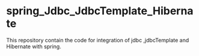 # spring_Jdbc_JdbcTemplate_Hibernate
This repository contain the code for integration of jdbc ,jdbcTemplate and Hibernate with spring.
